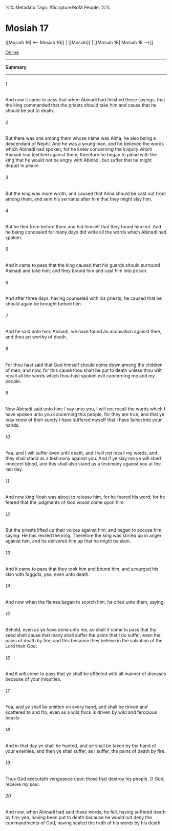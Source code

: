 %% Metadata
Tags: #Scripture/BoM
People: 
%%
# Mosiah 17
[[Mosiah 16| <-- Mosiah 16]] | [[Mosiah]] | [[Mosiah 18| Mosiah 18 -->]]

[Online](https://churchofjesuschrist.org/study/scriptures/bofm/mosiah/17?lang=eng)

---
__Summary__



---
###### 1
And now it came to pass that when Abinadi had finished these sayings, that the king commanded that the priests should take him and cause that he should be put to death.
###### 2
But there was one among them whose name was Alma, he also being a descendant of Nephi. And he was a young man, and he believed the words which Abinadi had spoken, for he knew concerning the iniquity which Abinadi had testified against them; therefore he began to plead with the king that he would not be angry with Abinadi, but suffer that he might depart in peace.
###### 3
But the king was more wroth, and caused that Alma should be cast out from among them, and sent his servants after him that they might slay him.
###### 4
But he fled from before them and hid himself that they found him not. And he being concealed for many days did write all the words which Abinadi had spoken.
###### 5
And it came to pass that the king caused that his guards should surround Abinadi and take him; and they bound him and cast him into prison.
###### 6
And after three days, having counseled with his priests, he caused that he should again be brought before him.
###### 7
And he said unto him: Abinadi, we have found an accusation against thee, and thou art worthy of death.
###### 8
For thou hast said that God himself should come down among the children of men; and now, for this cause thou shalt be put to death unless thou wilt recall all the words which thou hast spoken evil concerning me and my people.
###### 9
Now Abinadi said unto him: I say unto you, I will not recall the words which I have spoken unto you concerning this people, for they are true; and that ye may know of their surety I have suffered myself that I have fallen into your hands.
###### 10
Yea, and I will suffer even until death, and I will not recall my words, and they shall stand as a testimony against you. And if ye slay me ye will shed innocent blood, and this shall also stand as a testimony against you at the last day.
###### 11
And now king Noah was about to release him, for he feared his word; for he feared that the judgments of God would come upon him.
###### 12
But the priests lifted up their voices against him, and began to accuse him, saying: He has reviled the king. Therefore the king was stirred up in anger against him, and he delivered him up that he might be slain.
###### 13
And it came to pass that they took him and bound him, and scourged his skin with faggots, yea, even unto death.
###### 14
And now when the flames began to scorch him, he cried unto them, saying:
###### 15
Behold, even as ye have done unto me, so shall it come to pass that thy seed shall cause that many shall suffer the pains that I do suffer, even the pains of death by fire; and this because they believe in the salvation of the Lord their God.
###### 16
And it will come to pass that ye shall be afflicted with all manner of diseases because of your iniquities.
###### 17
Yea, and ye shall be smitten on every hand, and shall be driven and scattered to and fro, even as a wild flock is driven by wild and ferocious beasts.
###### 18
And in that day ye shall be hunted, and ye shall be taken by the hand of your enemies, and then ye shall suffer, as I suffer, the pains of death by fire.
###### 19
Thus God executeth vengeance upon those that destroy his people. O God, receive my soul.
###### 20
And now, when Abinadi had said these words, he fell, having suffered death by fire; yea, having been put to death because he would not deny the commandments of God, having sealed the truth of his words by his death.




